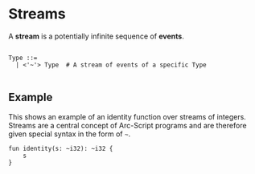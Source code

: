 # Streams

A **stream** is a potentially infinite sequence of **events**.

<pre>
<code>
Type ::=
  | <'~'> Type  # A stream of events of a specific Type
</code>
</pre>

## Example

This shows an example of an identity function over streams of integers. Streams are a central concept of Arc-Script programs and are therefore given special syntax in the form of `~`.

```
fun identity(s: ~i32): ~i32 {
    s
}
```
